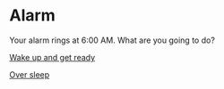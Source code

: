 # Alarm

Your alarm rings at 6:00 AM. What are you going to do?

[Wake up and get ready](simulations/school.md)

[Over sleep](simulations/late-to-school.md)
